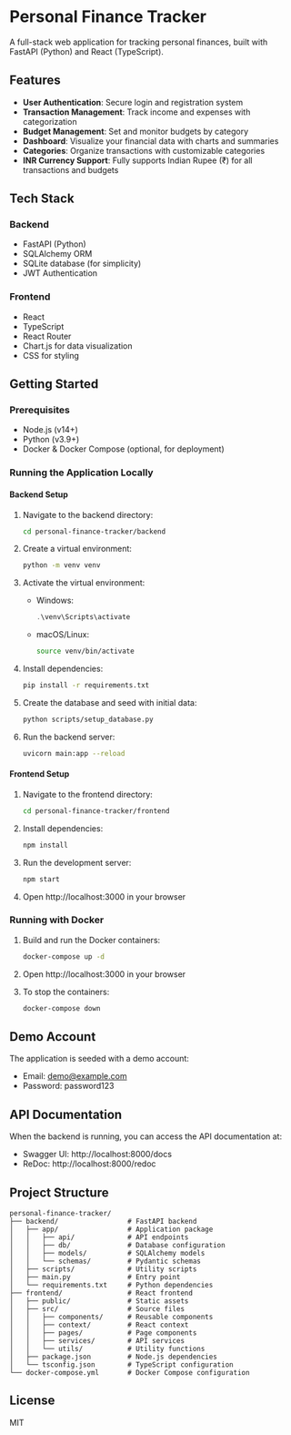 # Personal Finance Tracker

A full-stack web application for tracking personal finances, built with FastAPI (Python) and React (TypeScript).

## Features

- **User Authentication**: Secure login and registration system
- **Transaction Management**: Track income and expenses with categorization
- **Budget Management**: Set and monitor budgets by category
- **Dashboard**: Visualize your financial data with charts and summaries
- **Categories**: Organize transactions with customizable categories
- **INR Currency Support**: Fully supports Indian Rupee (₹) for all transactions and budgets

## Tech Stack

### Backend
- FastAPI (Python)
- SQLAlchemy ORM
- SQLite database (for simplicity)
- JWT Authentication

### Frontend
- React
- TypeScript
- React Router
- Chart.js for data visualization
- CSS for styling

## Getting Started

### Prerequisites

- Node.js (v14+)
- Python (v3.9+)
- Docker & Docker Compose (optional, for deployment)

### Running the Application Locally

#### Backend Setup

1. Navigate to the backend directory:
   ```bash
   cd personal-finance-tracker/backend
   ```

2. Create a virtual environment:
   ```bash
   python -m venv venv
   ```

3. Activate the virtual environment:
   - Windows:
     ```powershell
     .\venv\Scripts\activate
     ```
   - macOS/Linux:
     ```bash
     source venv/bin/activate
     ```

4. Install dependencies:
   ```bash
   pip install -r requirements.txt
   ```

5. Create the database and seed with initial data:
   ```bash
   python scripts/setup_database.py
   ```

6. Run the backend server:
   ```bash
   uvicorn main:app --reload
   ```

#### Frontend Setup

1. Navigate to the frontend directory:
   ```bash
   cd personal-finance-tracker/frontend
   ```

2. Install dependencies:
   ```bash
   npm install
   ```

3. Run the development server:
   ```bash
   npm start
   ```

4. Open http://localhost:3000 in your browser

### Running with Docker

1. Build and run the Docker containers:
   ```bash
   docker-compose up -d
   ```

2. Open http://localhost:3000 in your browser

3. To stop the containers:
   ```bash
   docker-compose down
   ```

## Demo Account

The application is seeded with a demo account:
- Email: demo@example.com
- Password: password123

## API Documentation

When the backend is running, you can access the API documentation at:
- Swagger UI: http://localhost:8000/docs
- ReDoc: http://localhost:8000/redoc

## Project Structure

```
personal-finance-tracker/
├── backend/                 # FastAPI backend
│   ├── app/                 # Application package
│   │   ├── api/             # API endpoints
│   │   ├── db/              # Database configuration
│   │   ├── models/          # SQLAlchemy models
│   │   └── schemas/         # Pydantic schemas
│   ├── scripts/             # Utility scripts
│   ├── main.py              # Entry point
│   └── requirements.txt     # Python dependencies
├── frontend/                # React frontend
│   ├── public/              # Static assets
│   ├── src/                 # Source files
│   │   ├── components/      # Reusable components
│   │   ├── context/         # React context
│   │   ├── pages/           # Page components
│   │   ├── services/        # API services
│   │   └── utils/           # Utility functions
│   ├── package.json         # Node.js dependencies
│   └── tsconfig.json        # TypeScript configuration
└── docker-compose.yml       # Docker Compose configuration
```

## License

MIT
